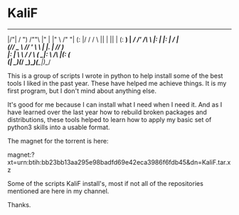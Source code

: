 # KaliF

 __   ___       __      ___        __     _______  
|/"| /  ")     /""\    |"  |      |" \   /"     "| 
(: |/   /     /    \   ||  |      ||  | (: ______) 
|    __/     /' /\  \  |:  |      |:  |  \/    |   
(// _  \    //  __'  \  \  |___   |.  |  // ___)   
|: | \  \  /   /  \\  \( \_|:  \  /\  |\(:  (      
(__|  \__)(___/    \___)\_______)(__\_|_)\__/      
                                             

This is a group of scripts I wrote in python to help install some of the best tools I liked in the past year. These have helped me achieve things. It is my first program, but I don't mind about anything else. 

It's good for me because I can install what I need when I need it. And as I have learned over the last year how to rebuild broken packages and distributions, these tools helped to learn how to apply my basic set of python3 skills into a usable format. 

The magnet for the torrent is here:

magnet:?xt=urn:btih:bb23bb13aa295e98badfd69e42eca3986f6fdb45&dn=KaliF.tar.xz

Some of the scripts KaliF install's, most if not all of the repositories mentioned are here in my channel. 

Thanks.

 
